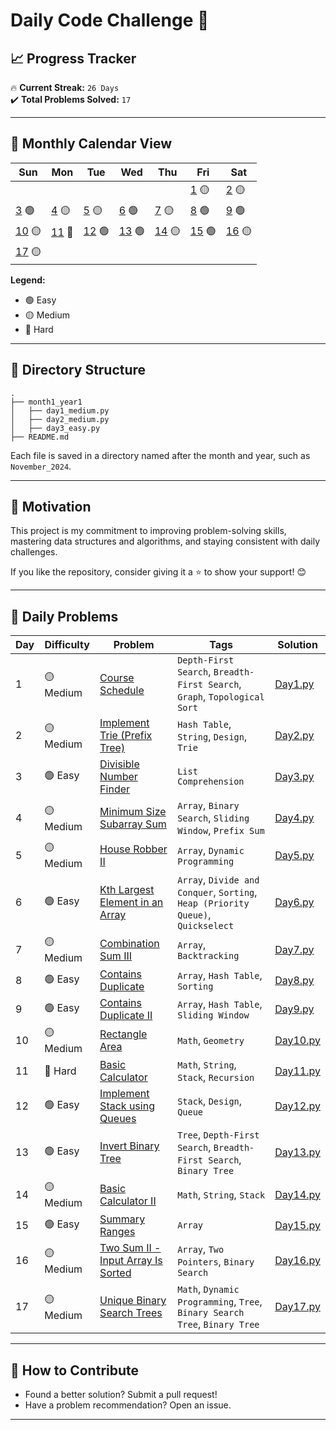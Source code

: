 # **Daily Code Challenge 🚀**

## **📈 Progress Tracker**  
🔥 **Current Streak:** `26 Days`  
✔️ **Total Problems Solved:** `17`

---

## **📅 Monthly Calendar View**  
| Sun                                    | Mon                                  | Tue                                  | Wed                                  | Thu                                    | Fri                                  | Sat                                    |
| -------------------------------------- | ------------------------------------ | ------------------------------------ | ------------------------------------ | -------------------------------------- | ------------------------------------ | -------------------------------------- |
|                                        |                                      |                                      |                                      |                                        | [1](november_2024/day1_medium.py) 🟡 | [2](november_2024/day2_medium.py) 🟡   |
| [3](november_2024/day3_easy.py) 🟢     | [4](november_2024/day4_medium.py) 🟡 | [5](november_2024/day5_medium.py) 🟡 | [6](november_2024/day5_medium.py) 🟢 | [7](november_2024/day7_medium.py) 🟡   | [8](november_2024/day8_easy.py) 🟢   | [9](november_2024/day9_easy.py) 🟢     |
| [10](november_2024/day10_medium.py) 🟡 | [11](november_2024/day11_hard.py) 🔴 | [12](november_2024/day12_easy.py) 🟢 | [13](november_2024/day13_easy.py) 🟢 | [14](november_2024/day14_medium.py) 🟡 | [15](november_2024/day15_easy.py) 🟢 | [16](november_2024/day16_medium.py) 🟡 |
| [17](november_2024/day17_medium.py) 🟡 |                                      |                                      |                                      |                                        |                                      |                                        |


**Legend:**  
- 🟢 Easy  
- 🟡 Medium  
- 🔴 Hard  

---

## **📂 Directory Structure**  
```plaintext
.
├── month1_year1
│   ├── day1_medium.py
│   ├── day2_medium.py
│   ├── day3_easy.py
├── README.md
```

Each file is saved in a directory named after the month and year, such as `November_2024`.  

---

## **🚀 Motivation**  
This project is my commitment to improving problem-solving skills, mastering data structures and algorithms, and staying consistent with daily challenges.  

If you like the repository, consider giving it a ⭐ to show your support! 😊  

---

## **📝 Daily Problems**  

| **Day** | **Difficulty** | **Problem**                                                                                                                                | **Tags**                                                                         | **Solution**                              |
| ------- | -------------- | ------------------------------------------------------------------------------------------------------------------------------------------ | -------------------------------------------------------------------------------- | ----------------------------------------- |
| 1       | 🟡 Medium      | [Course Schedule](https://leetcode.com/problems/course-schedule/)                                                                          | `Depth-First Search`, `Breadth-First Search`, `Graph`, `Topological Sort`        | [Day1.py](november_2024/day1_medium.py)   |
| 2       | 🟡 Medium      | [Implement Trie (Prefix Tree)](https://leetcode.com/problems/implement-trie-prefix-tree/)                                                  | `Hash Table`, `String`, `Design`, `Trie`                                         | [Day2.py](november_2024/day2_medium.py)   |
| 3       | 🟢 Easy        | [Divisible Number Finder](https://www.codechef.com/practice/course/python-coding-challenges/PYTHONCHC01/problems/PYTHONCH01?tab=statement) | `List Comprehension`                                                             | [Day3.py](november_2024/day3_easy.py)     |
| 4       | 🟡 Medium      | [Minimum Size Subarray Sum](https://leetcode.com/problems/minimum-size-subarray-sum/)                                                      | `Array`, `Binary Search`, `Sliding Window`, `Prefix Sum`                         | [Day4.py](november_2024/day4_medium.py)   |
| 5       | 🟡 Medium      | [House Robber II](https://leetcode.com/problems/house-robber-ii/)                                                                          | `Array`, `Dynamic Programming`                                                   | [Day5.py](november_2024/day5_medium.py)   |
| 6       | 🟢 Easy        | [Kth Largest Element in an Array](https://leetcode.com/problems/kth-largest-element-in-an-array/)                                          | `Array`, `Divide and Conquer`, `Sorting`, `Heap (Priority Queue)`, `Quickselect` | [Day6.py](november_2024/day6_medium.py)   |
| 7       | 🟡 Medium      | [Combination Sum III](https://leetcode.com/problems/combination-sum-iii/)                                                                  | `Array`, `Backtracking`                                                          | [Day7.py](november_2024/day7_medium.py)   |
| 8       | 🟢 Easy        | [Contains Duplicate](https://leetcode.com/problems/contains-duplicate/)                                                                    | `Array`, `Hash Table`, `Sorting`                                                 | [Day8.py](november_2024/day8_easy.py)     |
| 9       | 🟢 Easy        | [Contains Duplicate II](https://leetcode.com/problems/contains-duplicate-ii/)                                                              | `Array`, `Hash Table`, `Sliding Window`                                          | [Day9.py](november_2024/day9_easy.py)     |
| 10      | 🟡 Medium      | [Rectangle Area](https://leetcode.com/problems/rectangle-area/)                                                                            | `Math`, `Geometry`                                                               | [Day10.py](november_2024/day10_medium.py) |
| 11      | 🔴 Hard        | [Basic Calculator](https://leetcode.com/problems/basic-calculator/)                                                                        | `Math`, `String`, `Stack`, `Recursion`                                           | [Day11.py](november_2024/day11_hard.py)   |
| 12      | 🟢 Easy        | [Implement Stack using Queues](https://leetcode.com/problems/implement-stack-using-queues/)                                                | `Stack`, `Design`, `Queue`                                                       | [Day12.py](november_2024/day12_easy.py)   |
| 13      | 🟢 Easy        | [Invert Binary Tree](https://leetcode.com/problems/invert-binary-tree/)                                                                    | `Tree`, `Depth-First Search`, `Breadth-First Search`, `Binary Tree`              | [Day13.py](november_2024/day13_easy.py)   |
| 14      | 🟡 Medium      | [Basic Calculator II](https://leetcode.com/problems/basic-calculator-ii/)                                                                  | `Math`, `String`, `Stack`                                                        | [Day14.py](november_2024/day14_medium.py) |
| 15      | 🟢 Easy        | [Summary Ranges](https://leetcode.com/problems/summary-ranges/)                                                                            | `Array`                                                                          | [Day15.py](november_2024/day15_easy.py)   |
| 16      | 🟡 Medium      | [Two Sum II - Input Array Is Sorted](https://leetcode.com/problems/two-sum-ii-input-array-is-sorted/)                                      | `Array`, `Two Pointers`, `Binary Search`                                         | [Day16.py](november_2024/day16_medium.py) |
| 17      | 🟡 Medium      | [Unique Binary Search Trees](https://leetcode.com/problems/unique-binary-search-trees/)                                                    | `Math`, `Dynamic Programming`, `Tree`, `Binary Search Tree`, `Binary Tree`       | [Day17.py](november_2024/day17_medium.py) |

---

## **🌟 How to Contribute**  
- Found a better solution? Submit a pull request!  
- Have a problem recommendation? Open an issue.  

---

